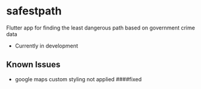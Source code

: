 # safestpath
Flutter app for finding the least dangerous path based on government crime data
- Currently in development

## Known Issues
 - google maps custom styling not applied ####fixed

